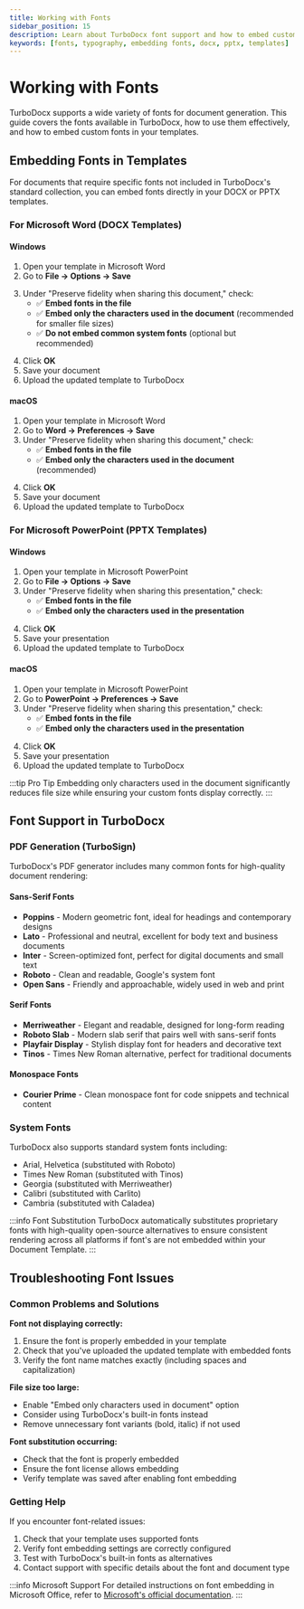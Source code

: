 ```yaml
---
title: Working with Fonts
sidebar_position: 15
description: Learn about TurboDocx font support and how to embed custom fonts in your document templates.
keywords: [fonts, typography, embedding fonts, docx, pptx, templates]
---
```


# Working with Fonts

TurboDocx supports a wide variety of fonts for document generation. This guide covers the fonts available in TurboDocx, how to use them effectively, and how to embed custom fonts in your templates.

## Embedding Fonts in Templates

For documents that require specific fonts not included in TurboDocx's standard collection, you can embed fonts directly in your DOCX or PPTX templates.

### For Microsoft Word (DOCX Templates)

#### Windows
1. Open your template in Microsoft Word
2. Go to **File → Options → Save**

<!-- insert screenshot -->

3. Under "Preserve fidelity when sharing this document," check:
   - ✅ **Embed fonts in the file**
   - ✅ **Embed only the characters used in the document** (recommended for smaller file sizes)
   - ✅ **Do not embed common system fonts** (optional but recommended)

<!-- insert screenshot -->

4. Click **OK**
5. Save your document
6. Upload the updated template to TurboDocx

#### macOS  
1. Open your template in Microsoft Word
2. Go to **Word → Preferences → Save**
3. Under "Preserve fidelity when sharing this document," check:
   - ✅ **Embed fonts in the file**
   - ✅ **Embed only the characters used in the document** (recommended)

<!-- insert screenshot -->

4. Click **OK** 
5. Save your document
6. Upload the updated template to TurboDocx

### For Microsoft PowerPoint (PPTX Templates)

#### Windows
1. Open your template in Microsoft PowerPoint
2. Go to **File → Options → Save**
3. Under "Preserve fidelity when sharing this presentation," check:
   - ✅ **Embed fonts in the file**
   - ✅ **Embed only the characters used in the presentation**

<!-- insert screenshot -->

4. Click **OK**
5. Save your presentation
6. Upload the updated template to TurboDocx

#### macOS
1. Open your template in Microsoft PowerPoint  
2. Go to **PowerPoint → Preferences → Save**
3. Under "Preserve fidelity when sharing this presentation," check:
   - ✅ **Embed fonts in the file**
   - ✅ **Embed only the characters used in the presentation**

<!-- insert screenshot -->

4. Click **OK**
5. Save your presentation
6. Upload the updated template to TurboDocx

:::tip Pro Tip
Embedding only characters used in the document significantly reduces file size while ensuring your custom fonts display correctly.
:::

## Font Support in TurboDocx

### PDF Generation (TurboSign)

TurboDocx's PDF generator includes many common fonts for high-quality document rendering:

#### Sans-Serif Fonts
- **Poppins** - Modern geometric font, ideal for headings and contemporary designs
- **Lato** - Professional and neutral, excellent for body text and business documents  
- **Inter** - Screen-optimized font, perfect for digital documents and small text
- **Roboto** - Clean and readable, Google's system font
- **Open Sans** - Friendly and approachable, widely used in web and print

#### Serif Fonts
- **Merriweather** - Elegant and readable, designed for long-form reading
- **Roboto Slab** - Modern slab serif that pairs well with sans-serif fonts
- **Playfair Display** - Stylish display font for headers and decorative text
- **Tinos** - Times New Roman alternative, perfect for traditional documents

#### Monospace Fonts
- **Courier Prime** - Clean monospace font for code snippets and technical content

### System Fonts

TurboDocx also supports standard system fonts including:
- Arial, Helvetica (substituted with Roboto)
- Times New Roman (substituted with Tinos)
- Georgia (substituted with Merriweather)
- Calibri (substituted with Carlito)
- Cambria (substituted with Caladea)

:::info Font Substitution
TurboDocx automatically substitutes proprietary fonts with high-quality open-source alternatives to ensure consistent rendering across all platforms if font's are not embedded within your Document Template. 
:::
 
## Troubleshooting Font Issues

### Common Problems and Solutions

**Font not displaying correctly:**
1. Ensure the font is properly embedded in your template
2. Check that you've uploaded the updated template with embedded fonts
3. Verify the font name matches exactly (including spaces and capitalization)

**File size too large:**
- Enable "Embed only characters used in document" option
- Consider using TurboDocx's built-in fonts instead
- Remove unnecessary font variants (bold, italic) if not used

**Font substitution occurring:**
- Check that the font is properly embedded
- Ensure the font license allows embedding
- Verify template was saved after enabling font embedding

### Getting Help

If you encounter font-related issues:
1. Check that your template uses supported fonts
2. Verify font embedding settings are correctly configured
3. Test with TurboDocx's built-in fonts as alternatives
4. Contact support with specific details about the font and document type

:::info Microsoft Support
For detailed instructions on font embedding in Microsoft Office, refer to [Microsoft's official documentation](https://support.microsoft.com/en-us/office/benefits-of-embedding-custom-fonts-cb3982aa-ea76-4323-b008-86670f222dbc).
:::